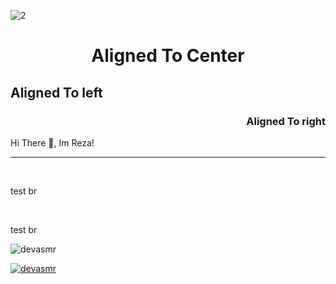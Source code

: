 ![2](https://github.com/user-attachments/assets/e2d741c2-b4ee-48e1-b689-74fe2cbebf3f)

<h1 align="center">Aligned To Center</h1>
<h2 align="left">Aligned To left</h2>
<h3 align="right">Aligned To right</h3>

<p>Hi There 👋, Im Reza!</p>
<hr>
<br>
<p>test br</p>
<br>
<p>test br</p>


<p align="left"> <img src="https://komarev.com/ghpvc/?username=devasmr&label=Profile%20views&color=0e75b6&style=flat" alt="devasmr" /> </p>

<p align="left"> <a href="https://github.com/ryo-ma/github-profile-trophy"><img src="https://github-profile-trophy.vercel.app/?username=devasmr" alt="devasmr" /></a> </p>

<p align="left"> <a href="https://twitter.com/" target="blank"><img src="https://img.shields.io/twitter/follow/?logo=twitter&style=for-the-badge" alt="" /></a> </p>

<!--
**DevASMR/DevASMR** is a ✨ _special_ ✨ repository because its `README.md` (this file) appears on your GitHub profile.

Here are some ideas to get you started:

- 🔭 I’m currently working on ...
- 🌱 I’m currently learning ...
- 👯 I’m looking to collaborate on ...
- 🤔 I’m looking for help with ...
- 💬 Ask me about ...
- 📫 How to reach me: ...
- 😄 Pronouns: ...
- ⚡ Fun fact: ...
-->
